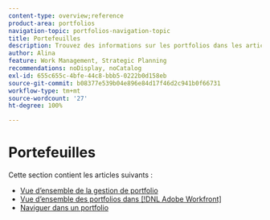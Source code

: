 ```yaml
---
content-type: overview;reference
product-area: portfolios
navigation-topic: portfolios-navigation-topic
title: Portefeuilles
description: Trouvez des informations sur les portfolios dans les articles suivants.
author: Alina
feature: Work Management, Strategic Planning
recommendations: noDisplay, noCatalog
exl-id: 655c655c-4bfe-44c8-bbb5-0222b0d158eb
source-git-commit: b08377e539b04e896e84d17f46d2c941b0f66731
workflow-type: tm+mt
source-wordcount: '27'
ht-degree: 100%

---
```


# Portefeuilles

Cette section contient les articles suivants :

* [Vue d’ensemble de la gestion de portfolio](../../../manage-work/portfolios/portfolios-overview/portfolio-managament-overview.md)
* [Vue d’ensemble des portfolios dans  [!DNL Adobe Workfront]](../../../manage-work/portfolios/portfolios-overview/portfolio-overview.md)
* [Naviguer dans un portfolio](../../../manage-work/portfolios/portfolios-overview/navigate-within-portfolio.md)


